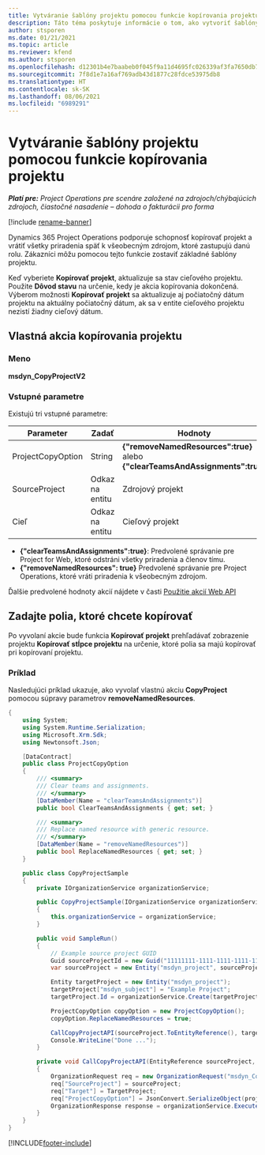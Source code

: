 ```yaml
---
title: Vytváranie šablóny projektu pomocou funkcie kopírovania projektu
description: Táto téma poskytuje informácie o tom, ako vytvoriť šablóny projektu pomocou vlastnej akcie kopírovania projektu.
author: stsporen
ms.date: 01/21/2021
ms.topic: article
ms.reviewer: kfend
ms.author: stsporen
ms.openlocfilehash: d12301b4e7baabeb0f045f9a11d4695fc026339af3fa7650db7177c495c71e90
ms.sourcegitcommit: 7f8d1e7a16af769adb43d1877c28fdce53975db8
ms.translationtype: HT
ms.contentlocale: sk-SK
ms.lasthandoff: 08/06/2021
ms.locfileid: "6989291"
---
```

# <a name="develop-project-templates-with-copy-project"></a>Vytváranie šablóny projektu pomocou funkcie kopírovania projektu

_**Platí pre:** Project Operations pre scenáre založené na zdrojoch/chýbajúcich zdrojoch, čiastočné nasadenie – dohoda o fakturácii pro forma_

[!include [rename-banner](~/includes/cc-data-platform-banner.md)]

Dynamics 365 Project Operations podporuje schopnosť kopírovať projekt a vrátiť všetky priradenia späť k všeobecným zdrojom, ktoré zastupujú danú rolu. Zákazníci môžu pomocou tejto funkcie zostaviť základné šablóny projektu.

Keď vyberiete **Kopírovať projekt**, aktualizuje sa stav cieľového projektu. Použite **Dôvod stavu** na určenie, kedy je akcia kopírovania dokončená. Výberom možnosti **Kopírovať projekt** sa aktualizuje aj počiatočný dátum projektu na aktuálny počiatočný dátum, ak sa v entite cieľového projektu nezistí žiadny cieľový dátum.

## <a name="copy-project-custom-action"></a>Vlastná akcia kopírovania projektu 

### <a name="name"></a>Meno 

**msdyn_CopyProjectV2**

### <a name="input-parameters"></a>Vstupné parametre
Existujú tri vstupné parametre:

| Parameter          | Zadať   | Hodnoty                                                   | 
|--------------------|--------|----------------------------------------------------------|
| ProjectCopyOption  | String | **{"removeNamedResources":true}** alebo **{"clearTeamsAndAssignments":true}** |
| SourceProject      | Odkaz na entitu | Zdrojový projekt |
| Cieľ             | Odkaz na entitu | Cieľový projekt |


- **{"clearTeamsAndAssignments":true}**: Predvolené správanie pre Project for Web, ktoré odstráni všetky priradenia a členov tímu.
- **{"removeNamedResources": true}** Predvolené správanie pre Project Operations, ktoré vráti priradenia k všeobecným zdrojom.

Ďalšie predvolené hodnoty akcií nájdete v časti [Použitie akcií Web API](/powerapps/developer/common-data-service/webapi/use-web-api-actions)

## <a name="specify-fields-to-copy"></a>Zadajte polia, ktoré chcete kopírovať 
Po vyvolaní akcie bude funkcia **Kopírovať projekt** prehľadávať zobrazenie projektu **Kopírovať stĺpce projektu** na určenie, ktoré polia sa majú kopírovať pri kopírovaní projektu.


### <a name="example"></a>Príklad
Nasledujúci príklad ukazuje, ako vyvolať vlastnú akciu **CopyProject** pomocou súpravy parametrov **removeNamedResources**.
```C#
{
    using System;
    using System.Runtime.Serialization;
    using Microsoft.Xrm.Sdk;
    using Newtonsoft.Json;

    [DataContract]
    public class ProjectCopyOption
    {
        /// <summary>
        /// Clear teams and assignments.
        /// </summary>
        [DataMember(Name = "clearTeamsAndAssignments")]
        public bool ClearTeamsAndAssignments { get; set; }

        /// <summary>
        /// Replace named resource with generic resource.
        /// </summary>
        [DataMember(Name = "removeNamedResources")]
        public bool ReplaceNamedResources { get; set; }
    }

    public class CopyProjectSample
    {
        private IOrganizationService organizationService;

        public CopyProjectSample(IOrganizationService organizationService)
        {
            this.organizationService = organizationService;
        }

        public void SampleRun()
        {
            // Example source project GUID
            Guid sourceProjectId = new Guid("11111111-1111-1111-1111-111111111111");
            var sourceProject = new Entity("msdyn_project", sourceProjectId);

            Entity targetProject = new Entity("msdyn_project");
            targetProject["msdyn_subject"] = "Example Project";
            targetProject.Id = organizationService.Create(targetProject);

            ProjectCopyOption copyOption = new ProjectCopyOption();
            copyOption.ReplaceNamedResources = true;

            CallCopyProjectAPI(sourceProject.ToEntityReference(), targetProject.ToEntityReference(), copyOption);
            Console.WriteLine("Done ...");
        }

        private void CallCopyProjectAPI(EntityReference sourceProject, EntityReference TargetProject, ProjectCopyOption projectCopyOption)
        {
            OrganizationRequest req = new OrganizationRequest("msdyn_CopyProjectV2");
            req["SourceProject"] = sourceProject;
            req["Target"] = TargetProject;
            req["ProjectCopyOption"] = JsonConvert.SerializeObject(projectCopyOption);
            OrganizationResponse response = organizationService.Execute(req);
        }
    }
}
```


[!INCLUDE[footer-include](../includes/footer-banner.md)]